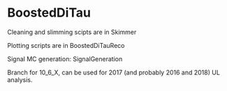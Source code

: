 # BoostedDiTau

Cleaning and slimming scipts are in Skimmer

Plotting scripts are in BoostedDiTauReco

Signal MC generation: SignalGeneration

Branch for 10_6_X, can be used for 2017 (and probably 2016 and 2018) UL analysis.
